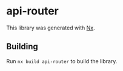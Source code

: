 # api-router

This library was generated with [Nx](https://nx.dev).

## Building

Run `nx build api-router` to build the library.
